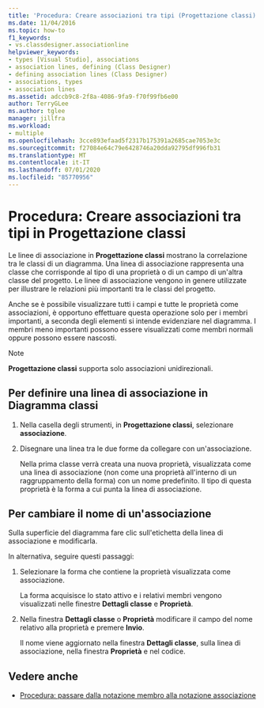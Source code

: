 ```yaml
---
title: 'Procedura: Creare associazioni tra tipi (Progettazione classi)'
ms.date: 11/04/2016
ms.topic: how-to
f1_keywords:
- vs.classdesigner.associationline
helpviewer_keywords:
- types [Visual Studio], associations
- association lines, defining (Class Designer)
- defining association lines (Class Designer)
- associations, types
- association lines
ms.assetid: adccb9c8-2f8a-4086-9fa9-f70f99fb6e00
author: TerryGLee
ms.author: tglee
manager: jillfra
ms.workload:
- multiple
ms.openlocfilehash: 3cce893efaad5f2317b175391a2685cae7053e3c
ms.sourcegitcommit: f27084e64c79e6428746a20dda92795df996fb31
ms.translationtype: MT
ms.contentlocale: it-IT
ms.lasthandoff: 07/01/2020
ms.locfileid: "85770956"
---
```

# <a name="how-to-create-associations-between-types-in-class-designer"></a>Procedura: Creare associazioni tra tipi in Progettazione classi

Le linee di associazione in **Progettazione classi** mostrano la correlazione tra le classi di un diagramma. Una linea di associazione rappresenta una classe che corrisponde al tipo di una proprietà o di un campo di un'altra classe del progetto. Le linee di associazione vengono in genere utilizzate per illustrare le relazioni più importanti tra le classi del progetto.

Anche se è possibile visualizzare tutti i campi e tutte le proprietà come associazioni, è opportuno effettuare questa operazione solo per i membri importanti, a seconda degli elementi si intende evidenziare nel diagramma. I membri meno importanti possono essere visualizzati come membri normali oppure possono essere nascosti.

> [!NOTE]
> **Progettazione classi** supporta solo associazioni unidirezionali.

## <a name="to-define-an-association-line-in-the-class-diagram"></a>Per definire una linea di associazione in Diagramma classi

1. Nella casella degli strumenti, in **Progettazione classi**, selezionare **associazione**.

2. Disegnare una linea tra le due forme da collegare con un'associazione.

     Nella prima classe verrà creata una nuova proprietà, visualizzata come una linea di associazione (non come una proprietà all'interno di un raggruppamento della forma) con un nome predefinito. Il tipo di questa proprietà è la forma a cui punta la linea di associazione.

## <a name="to-change-the-name-of-an-association"></a>Per cambiare il nome di un'associazione

Sulla superficie del diagramma fare clic sull'etichetta della linea di associazione e modificarla.

In alternativa, seguire questi passaggi:

1. Selezionare la forma che contiene la proprietà visualizzata come associazione.

   La forma acquisisce lo stato attivo e i relativi membri vengono visualizzati nelle finestre **Dettagli classe** e **Proprietà**.

2. Nella finestra **Dettagli classe** o **Proprietà** modificare il campo del nome relativo alla proprietà e premere **Invio**.

   Il nome viene aggiornato nella finestra **Dettagli classe**, sulla linea di associazione, nella finestra **Proprietà** e nel codice.

## <a name="see-also"></a>Vedere anche

- [Procedura: passare dalla notazione membro alla notazione associazione](how-to-change-between-member-notation-and-association-notation.md)
